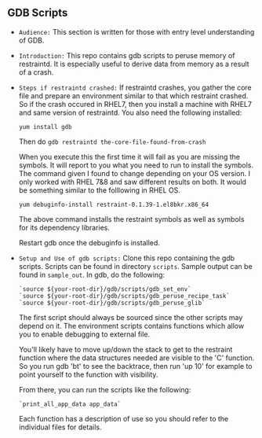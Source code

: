 GDB Scripts
-----------

* `Audience:`
   This section is written for those with entry level understanding of GDB.

* `Introduction:`
   This repo contains gdb scripts to peruse memory of restraintd.  It is
   especially useful to derive data from memory as a result of a crash.

*  `Steps if restraintd crashed:`
   If restraintd crashes, you gather the core file and prepare an
   environment similar to that which restraint crashed. So if the crash
   occured in RHEL7, then you install a machine with RHEL7 and same
   version of restraintd. You also need the following installed:

      `yum install gdb`

   Then do
      `gdb restraintd the-core-file-found-from-crash`

   When you execute this the first time it will fail as you are missing
   the symbols.  It will report to you what you need to run to install
   the symbols.  The command given I found to change depending on
   your OS version.  I only worked with RHEL 7&8 and saw different
   results on both.  It would be something similar to the folllowing
   in RHEL OS.

      `yum debuginfo-install restraint-0.1.39-1.el8bkr.x86_64`

   The above command installs the restraint symbols as well as
   symbols for its dependency libraries.

   Restart gdb once the debuginfo is installed.

* `Setup and Use of gdb scripts:`
   Clone this repo containing the gdb scripts.  Scripts can be found
   in directory `scripts`.  Sample output can be found in  `sample_out`.
   In gdb, do the following:

      `source ${your-root-dir}/gdb/scripts/gdb_set_env`
      `source ${your-root-dir}/gdb/scripts/gdb_peruse_recipe_task`
      `source ${your-root-dir}/gdb/scripts/gdb_peruse_glib`

   The first script should always be sourced since the other scripts
   may depend on it.  The environment scripts contains functions
   which allow you to enable debugging to external file.

   You'll likely have to move up/down the stack to get to the
   restraint function where the data structures needed are
   visible to the 'C' function.  So you run gdb 'bt' to
   see the backtrace, then run 'up 10' for example to point
   yourself to the function with visibility.

   From there, you can run the scripts like the following:

      `print_all_app_data app_data`

   Each function has a description of use so you should refer to the
   individual files for details.
